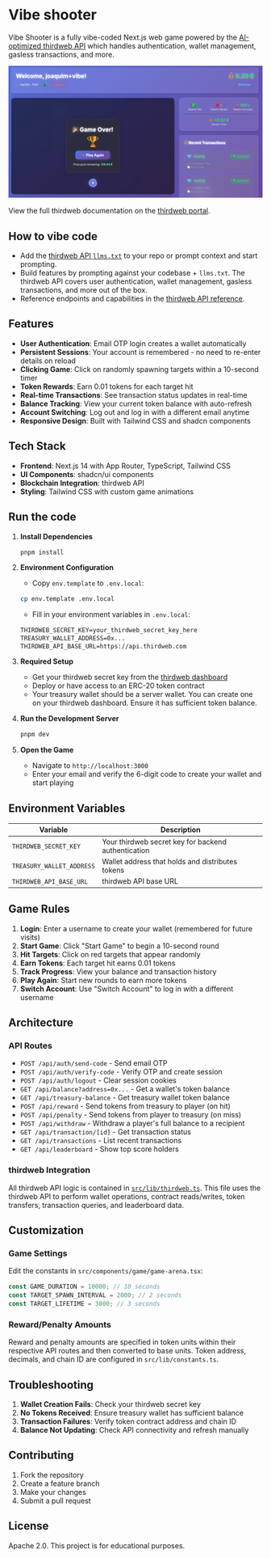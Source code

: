 # Vibe shooter

Vibe Shooter is a fully vibe-coded Next.js web game powered by the [AI-optimized thirdweb API](https://api.thirdweb.com/reference) which handles authentication, wallet management, gasless transactions, and more.

![Vibe Shooter Screenshot](assets/screenshot.png)

View the full thirdweb documentation on the [thirdweb portal](https://portal.thirdweb.com).

## How to vibe code

- Add the [thirdweb API `llms.txt`](https://api.thirdweb.com/llms.txt) to your repo or prompt context and start prompting.
- Build features by prompting against your codebase + `llms.txt`. The thirdweb API covers user authentication, wallet management, gasless transactions, and more out of the box.
- Reference endpoints and capabilities in the [thirdweb API reference](https://api.thirdweb.com/reference).

## Features

- **User Authentication**: Email OTP login creates a wallet automatically
- **Persistent Sessions**: Your account is remembered - no need to re-enter details on reload
- **Clicking Game**: Click on randomly spawning targets within a 10-second timer
- **Token Rewards**: Earn 0.01 tokens for each target hit
- **Real-time Transactions**: See transaction status updates in real-time
- **Balance Tracking**: View your current token balance with auto-refresh
- **Account Switching**: Log out and log in with a different email anytime
- **Responsive Design**: Built with Tailwind CSS and shadcn components

## Tech Stack

- **Frontend**: Next.js 14 with App Router, TypeScript, Tailwind CSS
- **UI Components**: shadcn/ui components
- **Blockchain Integration**: thirdweb API
- **Styling**: Tailwind CSS with custom game animations

## Run the code

1. **Install Dependencies**

   ```bash
   pnpm install
   ```

2. **Environment Configuration**

   - Copy `env.template` to `.env.local`:

   ```bash
   cp env.template .env.local
   ```

   - Fill in your environment variables in `.env.local`:

   ```env
   THIRDWEB_SECRET_KEY=your_thirdweb_secret_key_here
   TREASURY_WALLET_ADDRESS=0x...
   THIRDWEB_API_BASE_URL=https://api.thirdweb.com
   ```

3. **Required Setup**

   - Get your thirdweb secret key from the [thirdweb dashboard](https://thirdweb.com/dashboard)
   - Deploy or have access to an ERC-20 token contract
   - Your treasury wallet should be a server wallet. You can create one on your thirdweb dashboard. Ensure it has sufficient token balance.

4. **Run the Development Server**

   ```bash
   pnpm dev
   ```

5. **Open the Game**
   - Navigate to `http://localhost:3000`
   - Enter your email and verify the 6-digit code to create your wallet and start playing

## Environment Variables

| Variable                  | Description                                         |
| ------------------------- | --------------------------------------------------- |
| `THIRDWEB_SECRET_KEY`     | Your thirdweb secret key for backend authentication |
| `TREASURY_WALLET_ADDRESS` | Wallet address that holds and distributes tokens    |
| `THIRDWEB_API_BASE_URL`   | thirdweb API base URL                               |

## Game Rules

1. **Login**: Enter a username to create your wallet (remembered for future visits)
2. **Start Game**: Click "Start Game" to begin a 10-second round
3. **Hit Targets**: Click on red targets that appear randomly
4. **Earn Tokens**: Each target hit earns 0.01 tokens
5. **Track Progress**: View your balance and transaction history
6. **Play Again**: Start new rounds to earn more tokens
7. **Switch Account**: Use "Switch Account" to log in with a different username

## Architecture

### API Routes

- `POST /api/auth/send-code` - Send email OTP
- `POST /api/auth/verify-code` - Verify OTP and create session
- `POST /api/auth/logout` - Clear session cookies
- `GET /api/balance?address=0x...` - Get a wallet's token balance
- `GET /api/treasury-balance` - Get treasury wallet token balance
- `POST /api/reward` - Send tokens from treasury to player (on hit)
- `POST /api/penalty` - Send tokens from player to treasury (on miss)
- `POST /api/withdraw` - Withdraw a player's full balance to a recipient
- `GET /api/transaction/[id]` - Get transaction status
- `GET /api/transactions` - List recent transactions
- `GET /api/leaderboard` - Show top score holders

### thirdweb Integration

All thirdweb API logic is contained in [`src/lib/thirdweb.ts`](src/lib/thirdweb.ts). This file uses the thirdweb API to perform wallet operations, contract reads/writes, token transfers, transaction queries, and leaderboard data.

## Customization

### Game Settings

Edit the constants in `src/components/game/game-arena.tsx`:

```typescript
const GAME_DURATION = 10000; // 10 seconds
const TARGET_SPAWN_INTERVAL = 2000; // 2 seconds
const TARGET_LIFETIME = 3000; // 3 seconds
```

### Reward/Penalty Amounts

Reward and penalty amounts are specified in token units within their respective API routes and then converted to base units. Token address, decimals, and chain ID are configured in `src/lib/constants.ts`.

## Troubleshooting

1. **Wallet Creation Fails**: Check your thirdweb secret key
2. **No Tokens Received**: Ensure treasury wallet has sufficient balance
3. **Transaction Failures**: Verify token contract address and chain ID
4. **Balance Not Updating**: Check API connectivity and refresh manually

## Contributing

1. Fork the repository
2. Create a feature branch
3. Make your changes
4. Submit a pull request

## License

Apache 2.0. This project is for educational purposes.
